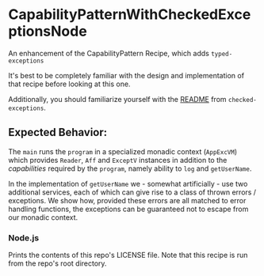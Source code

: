 # CapabilityPatternWithCheckedExceptionsNode

An enhancement of the CapabilityPattern Recipe, which adds `typed-exceptions`

It's best to be completely familiar with the design and implementation of that recipe before looking at this one. 

Additionally, you should familiarize yourself with the [README](https://github.com/natefaubion/purescript-checked-exceptions) from `checked-exceptions`.

## Expected Behavior:

The `main` runs the `program` in a specialized monadic context (`AppExcVM`) which provides `Reader`, `Aff` and `ExceptV` instances in addition to the _capabilities_ required by the `program`, namely ability to `log` and `getUserName`. 

In the implementation of `getUserName` we - somewhat artificially - use two additional services, each of which can give rise to a class of thrown errors / exceptions. We show how, provided these errors are all matched to error handling functions, the exceptions can be guaranteed not to escape from our monadic context.

### Node.js

Prints the contents of this repo's LICENSE file. Note that this recipe is run from the repo's root directory.




